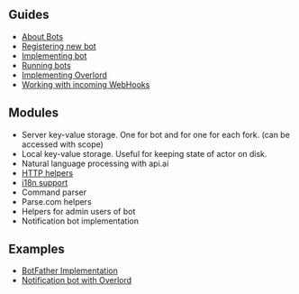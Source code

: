 ## Guides
* [About Bots](tutorials/bot-about.md)
* [Registering new bot](tutorials/bot-register.md)
* [Implementing bot](tutorials/bot-implement.md)
* [Running bots](tutorials/bot-farm.md)
* [Implementing Overlord](tutorials/bot-overlord.md)
* [Working with incoming WebHooks](tutorial/web-hooks.md)

## Modules
* Server key-value storage. One for bot and for one for each fork. (can be accessed with scope)
* Local key-value storage. Useful for keeping state of actor on disk.
* Natural language processing with api.ai
* [HTTP helpers](api/HTTP.md)
* [i18n support](api/I18N.md)
* Command parser
* Parse.com helpers
* Helpers for admin users of bot
* Notification bot implementation

## Examples
* [BotFather Implementation](../actor-bots/src/main/java/im/actor/bots/embedded/BotFather.kt)
* [Notification bot with Overlord](../actor-bots/src/main/java/im/actor/bots/blocks/Notification.kt)
